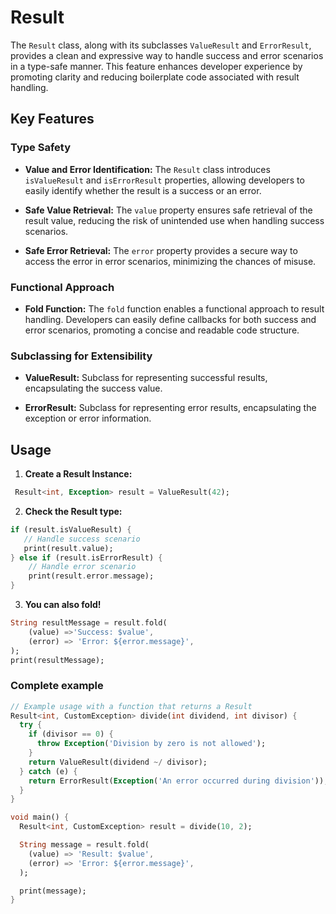 
# Result

The `Result` class, along with its subclasses `ValueResult` and `ErrorResult`, provides a clean and expressive way to handle success and error scenarios in a type-safe manner. This feature enhances developer experience by promoting clarity and reducing boilerplate code associated with result handling.

## Key Features

### Type Safety

- **Value and Error Identification:** The `Result` class introduces `isValueResult` and `isErrorResult` properties, allowing developers to easily identify whether the result is a success or an error.

- **Safe Value Retrieval:** The `value` property ensures safe retrieval of the result value, reducing the risk of unintended use when handling success scenarios.

- **Safe Error Retrieval:** The `error` property provides a secure way to access the error in error scenarios, minimizing the chances of misuse.

### Functional Approach

- **Fold Function:** The `fold` function enables a functional approach to result handling. Developers can easily define callbacks for both success and error scenarios, promoting a concise and readable code structure.

### Subclassing for Extensibility

- **ValueResult:** Subclass for representing successful results, encapsulating the success value.

- **ErrorResult:** Subclass for representing error results, encapsulating the exception or error information.

## Usage

1. **Create a Result Instance:**
 ```dart  
  Result<int, Exception> result = ValueResult(42);
  ```

2. **Check the Result type:**
 ```dart  
if (result.isValueResult) {
	// Handle success scenario 
	print(result.value); 
} else if (result.isErrorResult) {
	 // Handle error scenario 
	 print(result.error.message);
}
  ```

3. **You can also fold!**
```dart  
String resultMessage = result.fold(
	(value) =>'Success: $value', 
	(error) => 'Error: ${error.message}',
);
print(resultMessage);
```

### Complete example
```dart  
// Example usage with a function that returns a Result
Result<int, CustomException> divide(int dividend, int divisor) {
  try {
    if (divisor == 0) {
      throw Exception('Division by zero is not allowed');
    }
    return ValueResult(dividend ~/ divisor);
  } catch (e) {
    return ErrorResult(Exception('An error occurred during division'));
  }
}

void main() {
  Result<int, CustomException> result = divide(10, 2);

  String message = result.fold(
    (value) => 'Result: $value',
    (error) => 'Error: ${error.message}',
  );

  print(message);
}
```
